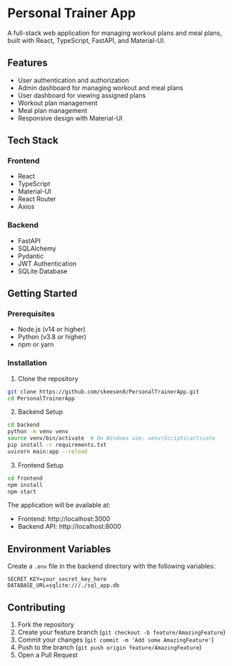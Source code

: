 # Personal Trainer App

A full-stack web application for managing workout plans and meal plans, built with React, TypeScript, FastAPI, and Material-UI.

## Features

- User authentication and authorization
- Admin dashboard for managing workout and meal plans
- User dashboard for viewing assigned plans
- Workout plan management
- Meal plan management
- Responsive design with Material-UI

## Tech Stack

### Frontend
- React
- TypeScript
- Material-UI
- React Router
- Axios

### Backend
- FastAPI
- SQLAlchemy
- Pydantic
- JWT Authentication
- SQLite Database

## Getting Started

### Prerequisites
- Node.js (v14 or higher)
- Python (v3.8 or higher)
- npm or yarn

### Installation

1. Clone the repository
```bash
git clone https://github.com/skeesen8/PersonalTrainerApp.git
cd PersonalTrainerApp
```

2. Backend Setup
```bash
cd backend
python -m venv venv
source venv/bin/activate  # On Windows use: venv\Scripts\activate
pip install -r requirements.txt
uvicorn main:app --reload
```

3. Frontend Setup
```bash
cd frontend
npm install
npm start
```

The application will be available at:
- Frontend: http://localhost:3000
- Backend API: http://localhost:8000

## Environment Variables

Create a `.env` file in the backend directory with the following variables:
```
SECRET_KEY=your_secret_key_here
DATABASE_URL=sqlite:///./sql_app.db
```

## Contributing

1. Fork the repository
2. Create your feature branch (`git checkout -b feature/AmazingFeature`)
3. Commit your changes (`git commit -m 'Add some AmazingFeature'`)
4. Push to the branch (`git push origin feature/AmazingFeature`)
5. Open a Pull Request


